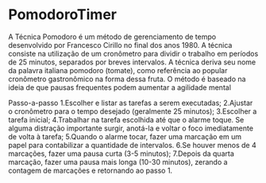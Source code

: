 # PomodoroTimer

A Técnica Pomodoro é um método de gerenciamento de tempo desenvolvido por Francesco Cirillo no final dos anos 1980. A técnica consiste na utilização de um cronômetro para dividir o trabalho em períodos de 25 minutos, separados por breves intervalos. A técnica deriva seu nome da palavra italiana pomodoro (tomate), como referência ao popular cronômetro gastronômico na forma dessa fruta. O método é baseado na ideia de que pausas frequentes podem aumentar a agilidade mental

Passo-a-passo
1.Escolher e listar as tarefas a serem executadas;
2.Ajustar o cronômetro para o tempo desejado (geralmente 25 minutos);
3.Escolher a tarefa inicial;
4.Trabalhar na tarefa escolhida até que o alarme toque. Se alguma distração importante surgir, anotá-la e voltar o foco imediatamente de volta à tarefa;
5.Quando o alarme tocar, fazer uma marcação em um papel para contabilizar a quantidade de intervalos.
6.Se houver menos de 4 marcações, fazer uma pausa curta (3-5 minutos);
7.Depois da quarta marcação, fazer uma pausa mais longa (10-30 minutos), zerando a contagem de marcações e retornando ao passo 1.
